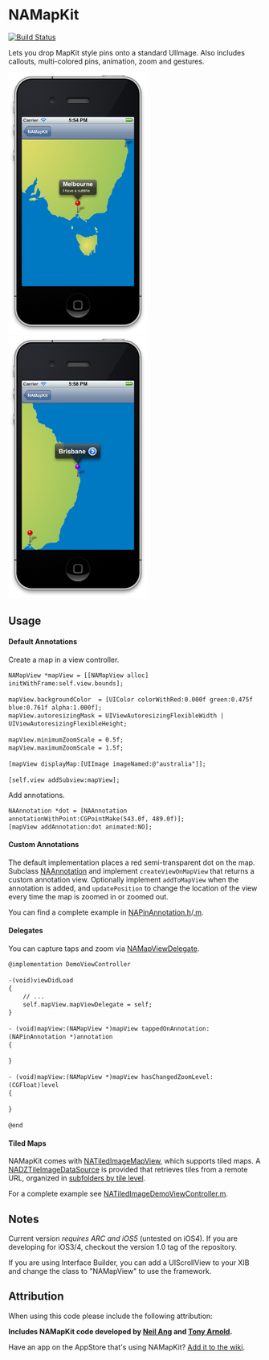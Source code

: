 NAMapKit
========

[![Build Status](https://travis-ci.org/neilang/NAMapKit.png)](https://travis-ci.org/neilang/NAMapKit)

Lets you drop MapKit style pins onto a standard UIImage. Also includes callouts, multi-colored pins, animation, zoom and gestures.

![Melbourne, Australia](Demo/Screenshots/melbourne.png)
![Brisbane, Australia](Demo/Screenshots/brisbane.png)

Usage
-----

#### Default Annotations

Create a map in a view controller.

``` objc
NAMapView *mapView = [[NAMapView alloc] initWithFrame:self.view.bounds];

mapView.backgroundColor  = [UIColor colorWithRed:0.000f green:0.475f blue:0.761f alpha:1.000f];
mapView.autoresizingMask = UIViewAutoresizingFlexibleWidth | UIViewAutoresizingFlexibleHeight;

mapView.minimumZoomScale = 0.5f;
mapView.maximumZoomScale = 1.5f;

[mapView displayMap:[UIImage imageNamed:@"australia"]];

[self.view addSubview:mapView];
```

Add annotations.

```
NAAnnotation *dot = [NAAnnotation annotationWithPoint:CGPointMake(543.0f, 489.0f)];
[mapView addAnnotation:dot animated:NO];
```

#### Custom Annotations

The default implementation places a red semi-transparent dot on the map. Subclass [NAAnnotation](NAMapKit/NAAnnotation.h) and implement `createViewOnMapView` that returns a custom annotation view. Optionally implement `addToMapView` when the annotation is added, and `updatePosition` to change the location of the view every time the map is zoomed in or zoomed out.

You can find a complete example in [NAPinAnnotation.h](NAMapKit/NAPinAnnotation.h)/[.m](NAMapKit/NAPinAnnotation.m).

#### Delegates

You can capture taps and zoom via [NAMapViewDelegate](NAMapKit/NAMapViewDelegate.h).

```objc
@implementation DemoViewController

-(void)viewDidLoad
{
    // ...
    self.mapView.mapViewDelegate = self;
}

- (void)mapView:(NAMapView *)mapView tappedOnAnnotation:(NAPinAnnotation *)annotation
{

}

- (void)mapView:(NAMapView *)mapView hasChangedZoomLevel:(CGFloat)level
{

}

@end
```

#### Tiled Maps

NAMapKit comes with [NATiledImageMapView](NAMapKit/NATiledImageMapView.h), which supports tiled maps. A [NADZTileImageDataSource](NAMapKit/NADZTileImageDataSource.h) is provided that retrieves tiles from a remote URL, organized in [subfolders by tile level](Demo/Maps/Armory2014/tiles).

For a complete example see [NATiledImageDemoViewController.m](Demo/Demo/NATiledImageDemoViewController.m).

Notes
-----

Current version _requires ARC and iOS5_ (untested on iOS4). If you are developing for iOS3/4, checkout the version 1.0 tag of the repository.

If you are using Interface Builder, you can add a UIScrollView to your XIB and change the class to "NAMapView" to use the framework.

Attribution
-----------

When using this code please include the following attribution:

**Includes NAMapKit code developed by [Neil Ang](http://neilang.com/) and [Tony Arnold](http://thecocoabots.com/).**

Have an app on the AppStore that's using NAMapKit? [Add it to the wiki](https://github.com/neilang/NAMapKit/wiki).
